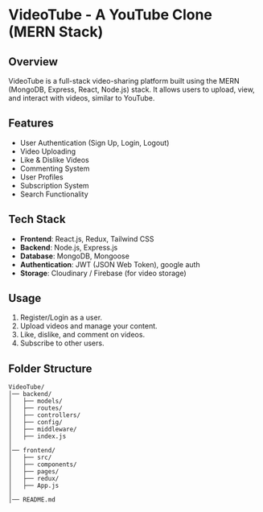 # VideoTube - A YouTube Clone (MERN Stack)

## Overview
VideoTube is a full-stack video-sharing platform built using the MERN (MongoDB, Express, React, Node.js) stack. It allows users to upload, view, and interact with videos, similar to YouTube.

## Features
- User Authentication (Sign Up, Login, Logout)
- Video Uploading
- Like & Dislike Videos
- Commenting System
- User Profiles
- Subscription System
- Search Functionality

## Tech Stack
- **Frontend**: React.js, Redux, Tailwind CSS
- **Backend**: Node.js, Express.js
- **Database**: MongoDB, Mongoose
- **Authentication**: JWT (JSON Web Token), google auth
- **Storage**: Cloudinary / Firebase (for video storage)



## Usage
1. Register/Login as a user.
2. Upload videos and manage your content.
3. Like, dislike, and comment on videos.
4. Subscribe to other users.

## Folder Structure
```
VideoTube/
│── backend/
│   ├── models/
│   ├── routes/
│   ├── controllers/
│   ├── config/
│   ├── middleware/
│   ├── index.js
│
│── frontend/
│   ├── src/
│   ├── components/
│   ├── pages/
│   ├── redux/
│   ├── App.js
│
│── README.md
```
